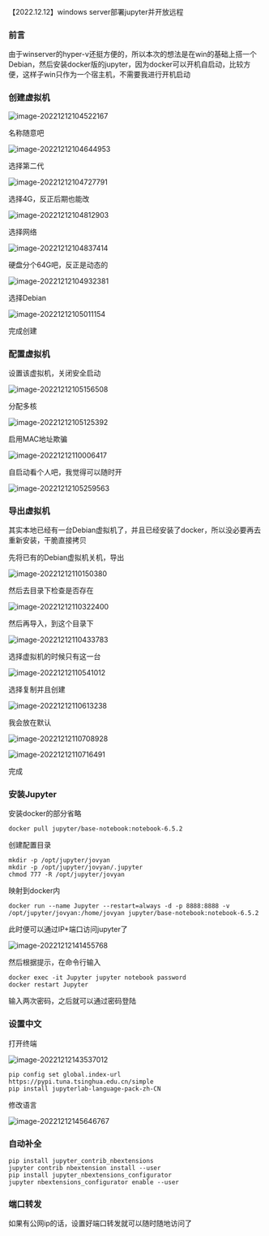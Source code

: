 【2022.12.12】windows server部署jupyter并开放远程

### 前言

由于winserver的hyper-v还挺方便的，所以本次的想法是在win的基础上搭一个Debian，然后安装docker版的jupyter，因为docker可以开机自启动，比较方便，这样子win只作为一个宿主机，不需要我进行开机启动

### 创建虚拟机

![image-20221212104522167](https://i0.hdslb.com/bfs/album/f2fb744878cbd3a2ed6689839444b2687ae5c53a.png)

名称随意吧

![image-20221212104644953](https://i0.hdslb.com/bfs/album/32dcc8149165e95b9477157204f71f3277002823.png)

选择第二代

![image-20221212104727791](https://i0.hdslb.com/bfs/album/ab17ff72c3b5300526f99e26c8a947a57b8e3b6a.png)

选择4G，反正后期也能改

![image-20221212104812903](https://i0.hdslb.com/bfs/album/ee0f75f0d91f815eaad3502e4c89804ce9a7b73b.png)

选择网络

![image-20221212104837414](https://i0.hdslb.com/bfs/album/4c82d6972490d2ccc3bae0dd2d48acc3b692e9b7.png)

硬盘分个64G吧，反正是动态的

![image-20221212104932381](https://i0.hdslb.com/bfs/album/9e3cf8c51f0279aaf9b324570fa71d0e6e6b4a25.png)

选择Debian

![image-20221212105011154](https://i0.hdslb.com/bfs/album/b4d3c667be8c62fc4d9ad8d5dcdaec0a6033cb2c.png)

完成创建

### 配置虚拟机

设置该虚拟机，关闭安全启动

![image-20221212105156508](https://i0.hdslb.com/bfs/album/edb897a51741b3ee22b4518c2f512bf230e5a6e7.png)

分配多核

![image-20221212105125392](https://i0.hdslb.com/bfs/album/9561194d847ba48662cd795a151463182f491e37.png)

启用MAC地址欺骗

![image-20221212110006417](https://i0.hdslb.com/bfs/album/110ad7ab427e35e8ca5e09e5979b3ac19e631d00.png)

自启动看个人吧，我觉得可以随时开

![image-20221212105259563](https://i0.hdslb.com/bfs/album/d2822de7c64673bf6a6614f596b9213a70caa367.png)

### 导出虚拟机

其实本地已经有一台Debian虚拟机了，并且已经安装了docker，所以没必要再去重新安装，干脆直接拷贝

先将已有的Debian虚拟机关机，导出

![image-20221212110150380](https://i0.hdslb.com/bfs/album/1c856179d16f08747f424a96dda6cda7e4ceaa5b.png)

然后去目录下检查是否存在

![image-20221212110322400](https://i0.hdslb.com/bfs/album/333c2635ef96fbf3e3cd1f55d27575ccaeea60d6.png)

然后再导入，到这个目录下

![image-20221212110433783](https://i0.hdslb.com/bfs/album/5515293ea18521c3dcbdd45faabed9e2afad6065.png)

选择虚拟机的时候只有这一台

![image-20221212110541012](https://i0.hdslb.com/bfs/album/f6110e9582d9a1f37ec73c8f00bfcd6e5871a48e.png)

选择复制并且创建

![image-20221212110613238](https://i0.hdslb.com/bfs/album/1a08a8679be48b9e5093027c1727e7083444721a.png)

我会放在默认

![image-20221212110708928](https://i0.hdslb.com/bfs/album/4f1a2e562365b51f0b5ff4ca4f6e3c88b7d262e2.png)

![image-20221212110716491](https://i0.hdslb.com/bfs/album/11b60f30e2c3675a16ad6494915ffb87b817316f.png)

完成

### 安装Jupyter

安装docker的部分省略

```
docker pull jupyter/base-notebook:notebook-6.5.2
```

创建配置目录

```
mkdir -p /opt/jupyter/jovyan
mkdir -p /opt/jupyter/jovyan/.jupyter
chmod 777 -R /opt/jupyter/jovyan
```

映射到docker内

```
docker run --name Jupyter --restart=always -d -p 8888:8888 -v /opt/jupyter/jovyan:/home/jovyan jupyter/base-notebook:notebook-6.5.2
```

此时便可以通过IP+端口访问jupyter了

![image-20221212141455768](https://i0.hdslb.com/bfs/album/8a58355810de468ead4149ca3fd3819cd68a41b6.png)

然后根据提示，在命令行输入

```
docker exec -it Jupyter jupyter notebook password
docker restart Jupyter
```

输入两次密码，之后就可以通过密码登陆

### 设置中文

打开终端

![image-20221212143537012](https://i0.hdslb.com/bfs/album/de112ba96161555081fcb6bcebf790bf99b25400.png)

```
pip config set global.index-url https://pypi.tuna.tsinghua.edu.cn/simple
pip install jupyterlab-language-pack-zh-CN
```

修改语言

![image-20221212145646767](https://i0.hdslb.com/bfs/album/9822fc9f71052464a93c6928fb72b051079f4434.png)

### 自动补全

```
pip install jupyter_contrib_nbextensions
jupyter contrib nbextension install --user
pip install jupyter_nbextensions_configurator
jupyter nbextensions_configurator enable --user

```

### 端口转发

如果有公网ip的话，设置好端口转发就可以随时随地访问了